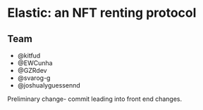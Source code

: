 # Elastic: an NFT renting protocol

## Team
- @kitfud
- @EWCunha
- @GZRdev
- @svarog-g
- @joshualyguessennd


Preliminary change- commit leading into front end changes. 